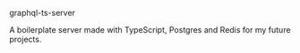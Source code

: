 graphql-ts-server

A boilerplate server made with TypeScript, Postgres and Redis for my future projects.
